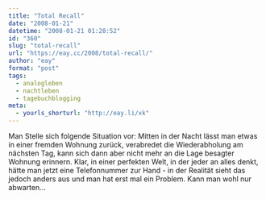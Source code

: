 ```yaml
---
title: "Total Recall"
date: "2008-01-21"
datetime: "2008-01-21 01:28:52"
id: "360"
slug: "total-recall"
url: "https://eay.cc/2008/total-recall/"
author: "eay"
format: "post"
tags:
  - analogleben
  - nachtleben
  - tagebuchblogging
meta:
  - yourls_shorturl: "http://eay.li/xk"
---
```


Man Stelle sich folgende Situation vor: Mitten in der Nacht lässt man etwas in einer fremden Wohnung zurück, verabredet die Wiederabholung am nächsten Tag, kann sich dann aber nicht mehr an die Lage besagter Wohnung erinnern. Klar, in einer perfekten Welt, in der jeder an alles denkt, hätte man jetzt eine Telefonnummer zur Hand - in der Realität sieht das jedoch anders aus und man hat erst mal ein Problem. Kann man wohl nur abwarten...
